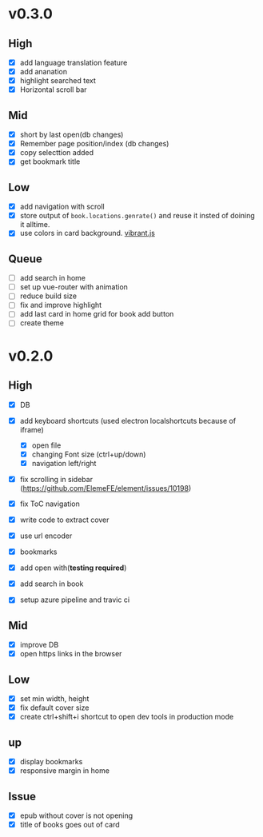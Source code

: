 # v0.3.0

## High
- [x] add language translation feature
- [x] add ananation 
- [x] highlight searched text 
- [x] Horizontal scroll bar 

## Mid
- [x] short by last open(db changes)
- [x] Remember page position/index (db changes)
- [x] copy selecttion added
- [x] get bookmark title 

## Low
- [x] add navigation with scroll
- [x] store output of `book.locations.genrate()` and reuse it insted of doining it alltime.
- [x] use colors in card background. [vibrant.js](https://jariz.github.io/vibrant.js/)

## Queue
- [ ] add search in home
- [ ] set up vue-router with animation
- [ ] reduce build size
- [ ] fix and improve highlight
- [ ] add last card in home grid for book add button 
- [ ] create theme

# v0.2.0

## High

- [x] DB
- [x] add keyboard shortcuts (used electron localshortcuts because of iframe)
  - [x] open file
  - [x] changing Font size (ctrl+up/down)
  - [x] navigation left/right
- [x] fix scrolling in sidebar (https://github.com/ElemeFE/element/issues/10198)
- [x] fix ToC navigation
- [x] write code to extract cover
- [x] use url encoder
- [x] bookmarks
- [x] add open with(**testing required**)
- [x] add search in book
- [x] setup azure pipeline and travic ci


## Mid

- [x] improve DB
- [x] open https links in the browser

## Low

- [x] set min width, height
- [x] fix default cover size
- [x] create ctrl+shift+i shortcut to open dev tools in production mode

## up

- [x] display bookmarks
- [x] responsive margin in home

## Issue

- [x] epub without cover is not opening
- [x] title of books goes out of card
